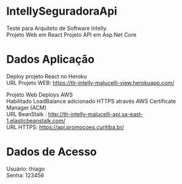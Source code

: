 # IntellySeguradoraApi
Teste para Arquiteto de Software Intelly.<br/>
Projeto Web em React
Projeto API em Asp.Net Core


# Dados Aplicação
Deploy projeto React no Heroku<br/>
URL Projeto WEB: https://tlr-intelly-malucelli-view.herokuapp.com/<br/>

Projeto Web Deploys AWS<br/>
Habilitado LoadBalance adicionado HTTPS através AWS Certificate Manager (ACM)<br/>
URL BeanStalk : http://tlr-intelly-malucelli-api.sa-east-1.elasticbeanstalk.com/<br/>
URL HTTPS: https://api.promocoes.curitiba.br/<br/>


# Dados de Acesso
Usuário: thiago<br/>
Senha: 123456
